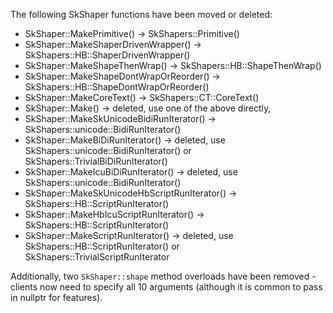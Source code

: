 The following SkShaper functions have been moved or deleted:
  - SkShaper::MakePrimitive() -> SkShapers::Primitive()
  - SkShaper::MakeShaperDrivenWrapper() -> SkShapers::HB::ShaperDrivenWrapper()
  - SkShaper::MakeShapeThenWrap() -> SkShapers::HB::ShapeThenWrap()
  - SkShaper::MakeShapeDontWrapOrReorder() -> SkShapers::HB::ShapeDontWrapOrReorder()
  - SkShaper::MakeCoreText() -> SkShapers::CT::CoreText()
  - SkShaper::Make() -> deleted, use one of the above directly,
  - SkShaper::MakeSkUnicodeBidiRunIterator() -> SkShapers::unicode::BidiRunIterator()
  - SkShaper::MakeBiDiRunIterator() -> deleted, use SkShapers::unicode::BidiRunIterator() or SkShapers::TrivialBiDiRunIterator()
  - SkShaper::MakeIcuBiDiRunIterator() -> deleted, use SkShapers::unicode::BidiRunIterator()
  - SkShaper::MakeSkUnicodeHbScriptRunIterator() -> SkShapers::HB::ScriptRunIterator()
  - SkShaper::MakeHbIcuScriptRunIterator() -> SkShapers::HB::ScriptRunIterator()
  - SkShaper::MakeScriptRunIterator() -> deleted, use SkShapers::HB::ScriptRunIterator() or SkShapers::TrivialScriptRunIterator

Additionally, two `SkShaper::shape` method overloads have been removed - clients now need to
specify all 10 arguments (although it is common to pass in nullptr for features).
